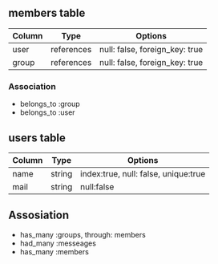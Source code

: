 ## members table

|Column|Type|Options|
|------|----|-------|
|user|references|null: false, foreign_key: true|
|group|references|null: false, foreign_key: true|

### Association
- belongs_to :group
- belongs_to :user

## users table

|Column|Type|Options|
|------|----|-------|
|name|string|index:true, null: false, unique:true|
|mail|string|null:false|

## Assosiation

- has_many :groups, through: members
- had_many :messeages
- has_many :members
